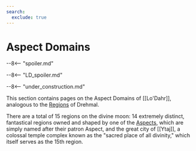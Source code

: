 ```yaml
---
search:
  exclude: true
---
```


# Aspect Domains

--8<-- "spoiler.md"

--8<-- "LD_spoiler.md"

--8<-- "under_construction.md"

This section contains pages on the Aspect Domains of [[Lo'Dahr]], analogous to the [Regions](/World/Drehmal/Regions/) of Drehmal.

There are a total of 15 regions on the divine moon: 14 extremely distinct, fantastical regions owned and shaped by one of the [Aspects](/Lore/Higher_Beings/Aspects/), which are simply named after their patron Aspect, and the great city of [[Ytaj]], a colossal temple complex known as the "sacred place of all divinity," which itself serves as the 15th region.
